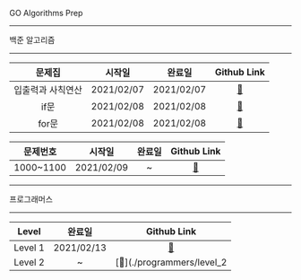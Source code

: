 GO Algorithms Prep
***
백준 알고리즘
***
|             문제집              |   시작일   |   완료일   |       Github Link      |  
| :---------------------------: |:------:|:-----:|:--------------------: | 
|입출력과 사칙연산|2021/02/07 | 2021/02/07|[:link:](./baekjoon/입출력과_사칙연산) |
|if문|2021/02/08 |2021/02/08|[:link:](./baekjoon/if문) |
|for문 |2021/02/08 |2021/02/08|[:link:](./baekjoon/for문) |


|             문제번호              |   시작일   |   완료일   |       Github Link      |  
| :---------------------------: |:------:|:-----:|:--------------------: | 
|1000~1100|2021/02/09 |~|[:link:](./baekjoon/1000_1100) |

***
프로그래머스
***
|             Level             |   완료일   |       Github Link      | 
| :---------------------------: |:-----:|:--------------------: | 
|Level 1|2021/02/13 |[:link:](./programmers/level_1) |
|Level 2|~ |[:link:](./programmers/level_2 |
